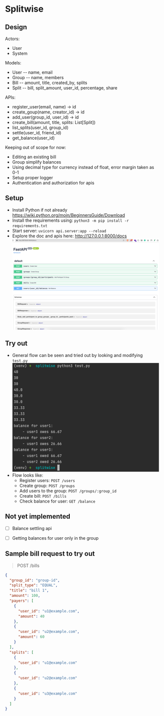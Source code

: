 # Splitwise

## Design
Actors:
- User
- System

Models:
- User -- name, email
- Group -- name, members
- Bill -- amount, title, created_by, splits
- Split -- bill, split_amount, user_id, percentage, share

APIs:
- register_user(email, name) -> id
- create_goup(name, creator_id) -> id
- add_user(group_id, user_id) -> id
- create_bill(amount, title, splits: List[Split])
- list_splits(user_id, group_id)
- settle(user_id, friend_id)
- get_balance(user_id)

Keeping out of scope for now:
- Editing an existing bill
- Group simplify balances
- Using decimal type for currency instead of float, error margin taken as 0-1 
- Setup proper logger
- Authentication and authorization for apis

## Setup
- Install Python if not already https://wiki.python.org/moin/BeginnersGuide/Download
- Install the requirements using: `python3 -m pip install -r requirements.txt`
- Start server: `uvicorn api.server:app --reload`
- Explore the doc and apis here: http://127.0.0.1:8000/docs
![Swagger](img/img.png)
## Try out
- General flow can be seen and tried out by looking and modifying `test.py`
![Result](img/result.png)
- Flow looks like:
  - Register users: `POST /users`
  - Create group: `POST /groups`
  - Add users to the group: `POST /groups/:group_id`
  - Create bill: `POST /bills`
  - Check balance for user: `GET /balance`
  
## Not yet implemented
- [ ] Balance settling api
- [ ] Getting balances for user only in the group
  

## Sample bill request to try out
 
> POST /bills
```json
{
  "group_id": "group-id",
  "split_type": "EQUAL",
  "title": "bill 1",
  "amount": 100,
  "payers": [
    {
      "user_id": "u1@example.com",
      "amount": 40
    },
    {
      "user_id": "u2@example.com",
      "amount": 60
    }
  ],
  "splits": [
    {
      "user_id": "u1@example.com"
    },
    {
      "user_id": "u2@example.com"
    },
    {
      "user_id": "u3@example.com"
    }
  ]
}
```